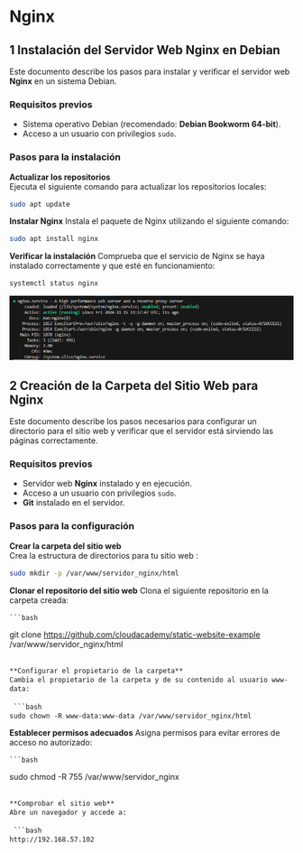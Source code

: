# Nginx

## 1 Instalación del Servidor Web Nginx en Debian

Este documento describe los pasos para instalar y verificar el servidor web **Nginx** en un sistema Debian.

### Requisitos previos

- Sistema operativo Debian (recomendado: **Debian Bookworm 64-bit**).
- Acceso a un usuario con privilegios `sudo`.

### Pasos para la instalación

**Actualizar los repositorios**  
   Ejecuta el siguiente comando para actualizar los repositorios locales:

   ```bash
   sudo apt update
   ```

**Instalar Nginx**
    Instala el paquete de Nginx utilizando el siguiente comando:

   ```bash
   sudo apt install nginx
   ```

**Verificar la instalación**
    Comprueba que el servicio de Nginx se haya instalado correctamente y que esté en funcionamiento:

   ```bash
   systemctl status nginx
   ```

   ![Imagen nginx](img/Captura.PNG)

## 2 Creación de la Carpeta del Sitio Web para Nginx

Este documento describe los pasos necesarios para configurar un directorio para el sitio web y verificar que el servidor está sirviendo las páginas correctamente.

### Requisitos previos

- Servidor web **Nginx** instalado y en ejecución.
- Acceso a un usuario con privilegios `sudo`.
- **Git** instalado en el servidor.

### Pasos para la configuración

**Crear la carpeta del sitio web**  
   Crea la estructura de directorios para tu sitio web :

   ```bash
   sudo mkdir -p /var/www/servidor_nginx/html
   ```
**Clonar el repositorio del sitio web**
   Clona el siguiente repositorio en la carpeta creada:

    ```bash
   git clone https://github.com/cloudacademy/static-website-example /var/www/servidor_nginx/html
   ```

**Configurar el propietario de la carpeta**
   Cambia el propietario de la carpeta y de su contenido al usuario www-data:

    ```bash
   sudo chown -R www-data:www-data /var/www/servidor_nginx/html
   ```

**Establecer permisos adecuados**
   Asigna permisos para evitar errores de acceso no autorizado:

    ```bash
   sudo chmod -R 755 /var/www/servidor_nginx
   ```

**Comprobar el sitio web**
   Abre un navegador y accede a:

    ```bash
   http://192.168.57.102
   ```

